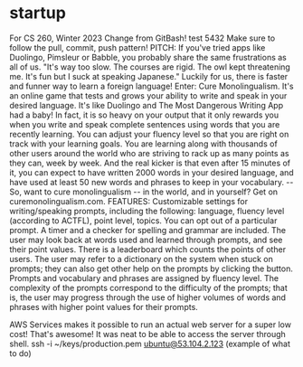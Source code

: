 # startup
For CS 260, Winter 2023
Change from GitBash!
test 5432
Make sure to follow the pull, commit, push pattern!
PITCH: If you've tried apps like Duolingo, Pimsleur or Babble, you probably share the same frustrations as all of us. "It's way too slow. The courses are rigid. The owl kept threatening me. It's fun but I suck at speaking Japanese." Luckily for us, there is faster and funner way to learn a foreign language! Enter: Cure Monolingualism. It's an online game that tests and grows your ability to write and speak in your desired language. It's like Duolingo and The Most Dangerous Writing App had a baby! In fact, it is so heavy on your output that it only rewards you when you write and speak complete sentences using words that you are recently learning. You can adjust your fluency level so that you are right on track with your learning goals. You are learning along with thousands of other users around the world who are striving to rack up as many points as they can, week by week. And the real kicker is that even after 15 minutes of it, you can expect to have written 2000 words in your desired language, and have used at least 50 new words and phrases to keep in your vocabulary. -- So, want to cure monolingualism -- in the world, and in yourself? Get on curemonolingualism.com.
FEATURES: Customizable settings for writing/speaking prompts, including the following: language, fluency level (according to ACTFL), point level, topics. You can opt out of a particular prompt. A timer and a checker for spelling and grammar are included. The user may look back at words used and learned through prompts, and see their point values. There is a leaderboard which counts the points of other users. The user may refer to a dictionary on the system when stuck on prompts; they can also get other help on the prompts by clicking the button. Prompts and vocabulary and phrases are assigned by fluency level. The complexity of the prompts correspond to the difficulty of the prompts; that is, the user may progress through the use of higher volumes of words and phrases with higher point values for their prompts.

AWS Services makes it possible to run an actual web server for a super low cost! That's awesome! It was neat to be able to access the server through shell. ssh -i ~/keys/production.pem ubuntu@53.104.2.123 (example of what to do)
